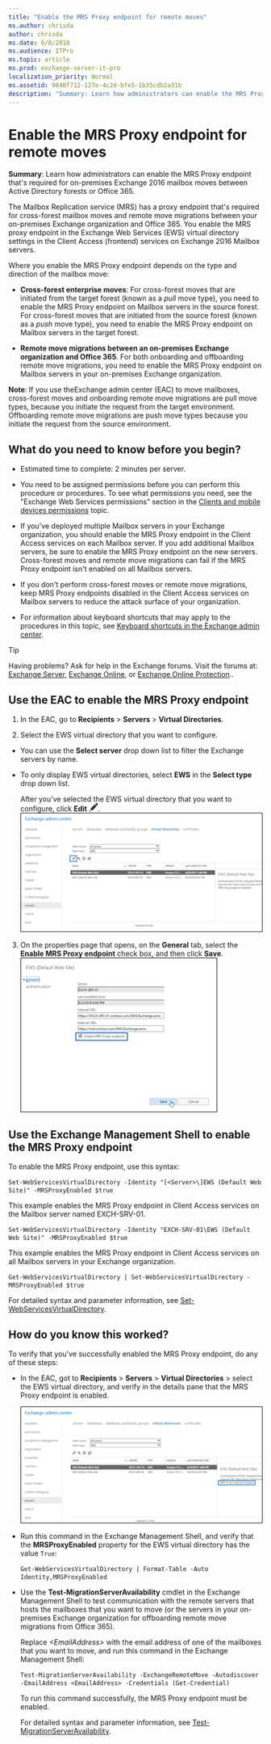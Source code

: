 ```yaml
---
title: "Enable the MRS Proxy endpoint for remote moves"
ms.author: chrisda
author: chrisda
ms.date: 6/8/2018
ms.audience: ITPro
ms.topic: article
ms.prod: exchange-server-it-pro
localization_priority: Normal
ms.assetid: 9840f712-127e-4c2d-bfe5-1b35cdb2a31b
description: "Summary: Learn how administrators can enable the MRS Proxy endpoint that's required for on-premises Exchange 2016 mailbox moves between Active Directory forests or Office 365."
---
```


# Enable the MRS Proxy endpoint for remote moves

 **Summary**: Learn how administrators can enable the MRS Proxy endpoint that's required for on-premises Exchange 2016 mailbox moves between Active Directory forests or Office 365.
  
The Mailbox Replication service (MRS) has a proxy endpoint that's required for cross-forest mailbox moves and remote move migrations between your on-premises Exchange organization and Office 365. You enable the MRS proxy endpoint in the Exchange Web Services (EWS) virtual directory settings in the Client Access (frontend) services on Exchange 2016 Mailbox servers.
  
Where you enable the MRS Proxy endpoint depends on the type and direction of the mailbox move:
  
- **Cross-forest enterprise moves**: For cross-forest moves that are initiated from the target forest (known as a *pull* move type), you need to enable the MRS Proxy endpoint on Mailbox servers in the source forest. For cross-forest moves that are initiated from the source forest (known as a *push* move type), you need to enable the MRS Proxy endpoint on Mailbox servers in the target forest.
    
- **Remote move migrations between an on-premises Exchange organization and Office 365**. For both onboarding and offboarding remote move migrations, you need to enable the MRS Proxy endpoint on Mailbox servers in your on-premises Exchange organization.
    
 **Note**: If you use theExchange admin center (EAC) to move mailboxes, cross-forest moves and onboarding remote move migrations are pull move types, because you initiate the request from the target environment. Offboarding remote move migrations are push move types because you initiate the request from the source environment.
  
## What do you need to know before you begin?

- Estimated time to complete: 2 minutes per server.
    
- You need to be assigned permissions before you can perform this procedure or procedures. To see what permissions you need, see the "Exchange Web Services permissions" section in the [Clients and mobile devices permissions](../../permissions/feature-permissions/client-and-mobile-device-permissions.md) topic.
    
- If you've deployed multiple Mailbox servers in your Exchange organization, you should enable the MRS Proxy endpoint in the Client Access services on each Mailbox server. If you add additional Mailbox servers, be sure to enable the MRS Proxy endpoint on the new servers. Cross-forest moves and remote move migrations can fail if the MRS Proxy endpoint isn't enabled on all Mailbox servers.
    
- If you don't perform cross-forest moves or remote move migrations, keep MRS Proxy endpoints disabled in the Client Access services on Mailbox servers to reduce the attack surface of your organization.
    
- For information about keyboard shortcuts that may apply to the procedures in this topic, see [Keyboard shortcuts in the Exchange admin center](../../about-documentation/exchange-admin-center-keyboard-shortcuts.md).
    
> [!TIP]
> Having problems? Ask for help in the Exchange forums. Visit the forums at: [Exchange Server](https://go.microsoft.com/fwlink/p/?linkId=60612), [Exchange Online](https://go.microsoft.com/fwlink/p/?linkId=267542), or [Exchange Online Protection](https://go.microsoft.com/fwlink/p/?linkId=285351)..
  
## Use the EAC to enable the MRS Proxy endpoint

1. In the EAC, go to **Recipients** \> **Servers** \> **Virtual Directories**.
    
2. Select the EWS virtual directory that you want to configure.
    
  - You can use the **Select server** drop down list to filter the Exchange servers by name.
    
  - To only display EWS virtual directories, select **EWS** in the **Select type** drop down list.
    
    After you've selected the EWS virtual directory that you want to configure, click **Edit** ![Edit icon](../../media/ITPro_EAC_EditIcon.png).
    ![In the EAC, go to Servers \> Virtual Directories, and select the EWS virtual directory](../../media/2d65b172-eadd-49d5-ab70-9500b2e2e6f6.png)
  
3. On the properties page that opens, on the **General** tab, select the **Enable MRS Proxy endpoint** check box, and then click **Save**.
    ![In the EAC, on the General tab in the properties of the EWS virtual directory, select Enable MRS Proxy endpoint](../../media/ddbcbe12-9b97-4bb4-8015-1e5eb229a191.png)
  
## Use the Exchange Management Shell to enable the MRS Proxy endpoint

To enable the MRS Proxy endpoint, use this syntax:
  
```
Set-WebServicesVirtualDirectory -Identity "[<Server>\]EWS (Default Web Site)" -MRSProxyEnabled $true
```

This example enables the MRS Proxy endpoint in Client Access services on the Mailbox server named EXCH-SRV-01.
  
```
Set-WebServicesVirtualDirectory -Identity "EXCH-SRV-01\EWS (Default Web Site)" -MRSProxyEnabled $true
```

This example enables the MRS Proxy endpoint in Client Access services on all Mailbox servers in your Exchange organization.
  
```
Get-WebServicesVirtualDirectory | Set-WebServicesVirtualDirectory -MRSProxyEnabled $true
```

For detailed syntax and parameter information, see [Set-WebServicesVirtualDirectory](http://technet.microsoft.com/library/35871cc3-6e8f-48bc-86ed-8703c0e178f3.aspx).
  
## How do you know this worked?

To verify that you've successfully enabled the MRS Proxy endpoint, do any of these steps:
  
- In the EAC, got to **Recipients** \> **Servers** \> **Virtual Directories** \> select the EWS virtual directory, and verify in the details pane that the MRS Proxy endpoint is enabled.

    ![In the EAC, select the EWS virtual directory, and verify that the MRS Proxy endpoint is enabled in the details pane.](../../media/3999dc9a-44a1-442d-bda7-866c365f7846.png)
  
- Run this command in the Exchange Management Shell, and verify that the **MRSProxyEnabled** property for the EWS virtual directory has the value `True`:
    
  ```
  Get-WebServicesVirtualDirectory | Format-Table -Auto Identity,MRSProxyEnabled
  ```

- Use the **Test-MigrationServerAvailability** cmdlet in the Exchange Management Shell to test communication with the remote servers that hosts the mailboxes that you want to move (or the servers in your on-premises Exchange organization for offboarding remote move migrations from Office 365).
    
    Replace _\<EmailAddress\>_ with the email address of one of the mailboxes that you want to move, and run this command in the Exchange Management Shell: 
    
  ```
  Test-MigrationServerAvailability -ExchangeRemoteMove -Autodiscover -EmailAddress <EmailAddress> -Credentials (Get-Credential)
  ```

    To run this command successfully, the MRS Proxy endpoint must be enabled.
    
    For detailed syntax and parameter information, see [Test-MigrationServerAvailability](http://technet.microsoft.com/library/a0959dbe-94ae-4f2e-8e2c-e5d5bd5e1521.aspx).
    

